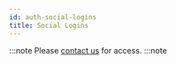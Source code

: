 ```yaml
---
id: auth-social-logins
title: Social Logins
---
```


:::note
Please [contact us](mailto:support@phasetwo.io) for access.
:::note
